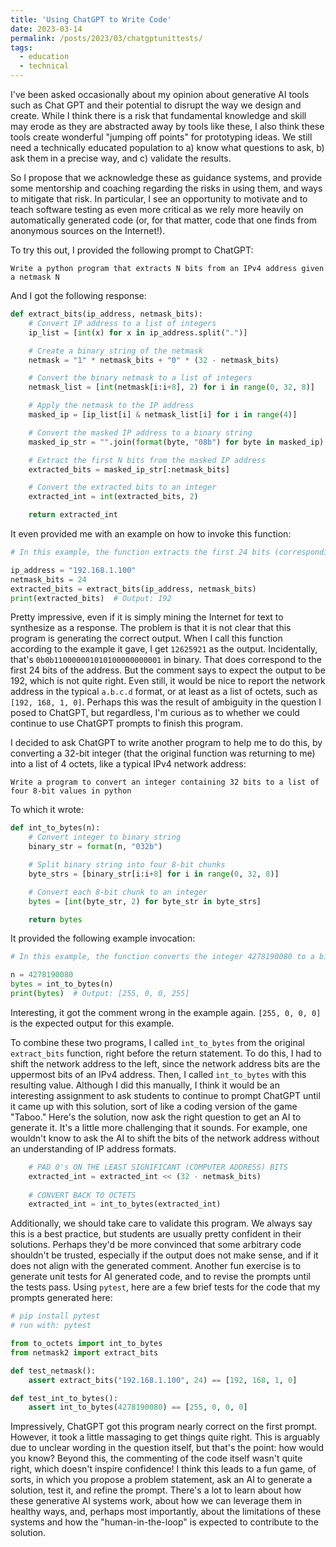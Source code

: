 ```yaml
---
title: 'Using ChatGPT to Write Code'
date: 2023-03-14
permalink: /posts/2023/03/chatgptunittests/
tags:
  - education
  - technical
---
```


I've been asked occasionally about my opinion about generative AI tools such as Chat GPT and their potential to disrupt the way we design and create.  While I think there is a risk that fundamental knowledge and skill may erode as they are abstracted away by tools like these, I also think these tools create wonderful "jumping off points" for prototyping ideas.  We still need a technically educated population to a) know what questions to ask, b) ask them in a precise way, and c) validate the results.

So I propose that we acknowledge these as guidance systems, and provide some mentorship and coaching regarding the risks in using them, and ways to mitigate that risk.  In particular, I see an opportunity to motivate and to teach software testing as even more critical as we rely more heavily on automatically generated code (or, for that matter, code that one finds from anonymous sources on the Internet!).

To try this out, I provided the following prompt to ChatGPT: 

```
Write a python program that extracts N bits from an IPv4 address given a netmask N
```

And I got the following response:

```python
def extract_bits(ip_address, netmask_bits):
    # Convert IP address to a list of integers
    ip_list = [int(x) for x in ip_address.split(".")]

    # Create a binary string of the netmask
    netmask = "1" * netmask_bits + "0" * (32 - netmask_bits)

    # Convert the binary netmask to a list of integers
    netmask_list = [int(netmask[i:i+8], 2) for i in range(0, 32, 8)]

    # Apply the netmask to the IP address
    masked_ip = [ip_list[i] & netmask_list[i] for i in range(4)]

    # Convert the masked IP address to a binary string
    masked_ip_str = "".join(format(byte, "08b") for byte in masked_ip)

    # Extract the first N bits from the masked IP address
    extracted_bits = masked_ip_str[:netmask_bits]

    # Convert the extracted bits to an integer
    extracted_int = int(extracted_bits, 2)

    return extracted_int
```

It even provided me with an example on how to invoke this function:

```python
# In this example, the function extracts the first 24 bits (corresponding to the first three octets) from the IP address "192.168.1.100" using a netmask of 24 bits. The resulting value is 192.

ip_address = "192.168.1.100"
netmask_bits = 24
extracted_bits = extract_bits(ip_address, netmask_bits)
print(extracted_bits)  # Output: 192
```

Pretty impressive, even if it is simply mining the Internet for text to synthesize as a response.  The problem is that it is not clear that this program is generating the correct output.  When I call this function according to the example it gave, I get `12625921` as the output.  Incidentally, that's `0b0b110000001010100000000001` in binary.  That does correspond to the first 24 bits of the address.  But the comment says to expect the output to be 192, which is not quite right.  Even still, it would be nice to report the network address in the typical `a.b.c.d` format, or at least as a list of octets, such as `[192, 168, 1, 0]`.  Perhaps this was the result of ambiguity in the question I posed to ChatGPT, but regardless, I'm curious as to whether we could continue to use ChatGPT prompts to finish this program.

I decided to ask ChatGPT to write another program to help me to do this, by converting a 32-bit integer (that the original function was returning to me) into a list of 4 octets, like a typical IPv4 network address:

```
Write a program to convert an integer containing 32 bits to a list of four 8-bit values in python
```

To which it wrote:

```python
def int_to_bytes(n):
    # Convert integer to binary string
    binary_str = format(n, "032b")

    # Split binary string into four 8-bit chunks
    byte_strs = [binary_str[i:i+8] for i in range(0, 32, 8)]

    # Convert each 8-bit chunk to an integer
    bytes = [int(byte_str, 2) for byte_str in byte_strs]

    return bytes
```

It provided the following example invocation:

```python
# In this example, the function converts the integer 4278190080 to a binary string ("11111111000000000000000011111111") and then splits it into four 8-bit chunks ("11111111", "00000000", "00000000", and "11111111"). Finally, it converts each 8-bit chunk to an integer ([255, 0, 0, 255]). The resulting value is a list of four 8-bit values that represent the number 4278190080 in binary.

n = 4278190080
bytes = int_to_bytes(n)
print(bytes)  # Output: [255, 0, 0, 255]
```    

Interesting, it got the comment wrong in the example again.  `[255, 0, 0, 0]` is the expected output for this example.

To combine these two programs, I called `int_to_bytes` from the original `extract_bits` function, right before the return statement.  To do this, I had to shift the network address to the left, since the network address bits are the uppermost bits of an IPv4 address.  Then, I called `int_to_bytes` with this resulting value.  Although I did this manually, I think it would be an interesting assignment to ask students to continue to prompt ChatGPT until it came up with this solution, sort of like a coding version of the game "Taboo."  Here's the solution, now ask the right question to get an AI to generate it.  It's a little more challenging that it sounds.  For example, one wouldn't know to ask the AI to shift the bits of the network address without an understanding of IP address formats. 

```python
    # PAD 0's ON THE LEAST SIGNIFICANT (COMPUTER ADDRESS) BITS
    extracted_int = extracted_int << (32 - netmask_bits)
        
    # CONVERT BACK TO OCTETS
    extracted_int = int_to_bytes(extracted_int)
```

Additionally, we should take care to validate this program.  We always say this is a best practice, but students are usually pretty confident in their solutions.  Perhaps they'd be more convinced that some arbitrary code shouldn't be trusted, especially if the output does not make sense, and if it does not align with the generated comment.  Another fun exercise is to generate unit tests for AI generated code, and to revise the prompts until the tests pass.  Using `pytest`, here are a few brief tests for the code that my prompts generated here:

```python
# pip install pytest
# run with: pytest

from to_octets import int_to_bytes 
from netmask2 import extract_bits 

def test_netmask():
    assert extract_bits("192.168.1.100", 24) == [192, 168, 1, 0]

def test_int_to_bytes():
    assert int_to_bytes(4278190080) == [255, 0, 0, 0]
```

Impressively, ChatGPT got this program nearly correct on the first prompt.  However, it took a little massaging to get things quite right.  This is arguably due to unclear wording in the question itself, but that's the point: how would you know?  Beyond this, the commenting of the code itself wasn't quite right, which doesn't inspire confidence!  I think this leads to a fun game, of sorts, in which you propose a problem statement, ask an AI to generate a solution, test it, and refine the prompt.  There's a lot to learn about how these generative AI systems work, about how we can leverage them in healthy ways, and, perhaps most importantly, about the limitations of these systems and how the "human-in-the-loop" is expected to contribute to the solution.
